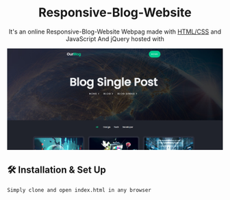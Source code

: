 <h1 align="center">
  Responsive-Blog-Website
</h1>
<p align="center">
  It's an online Responsive-Blog-Website Webpag made with <a href="https://www.geeksforgeeks.org/web-technology/html-css/" target="_blank">HTML/CSS</a> and JavaScript And jQuery hosted with 
</p>


![image](image/Screenshot_23.jpg)


## 🛠 Installation & Set Up

```
Simply clone and open index.html in any browser
```

